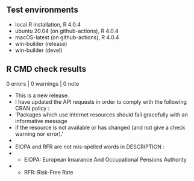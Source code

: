 ## Test environments
* local R installation, R 4.0.4
* ubuntu 20.04 (on github-actions), R 4.0.4
* macOS-latest (on github-actions), R 4.0.4
* win-builder (release)
* win-builder (devel)

## R CMD check results

0 errors | 0 warnings | 0 note

* This is a new release.
* I have updated the API requests in order to comply with the following CRAN policy :
*   'Packages which use Internet resources should fail gracefully with an informative message
*   if the resource is not available or has changed (and not give a check warning nor error).'
*
* EIOPA and RFR are not mis-spelled words in DESCRIPTION : 
*   - EIOPA: European Insurance And Occupational Pensions Authority
*   - RFR: Risk-Free Rate
